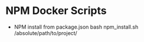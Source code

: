 # NPM Docker Scripts


* NPM install from package.json
        bash npm_install.sh /absolute/path/to/project/
